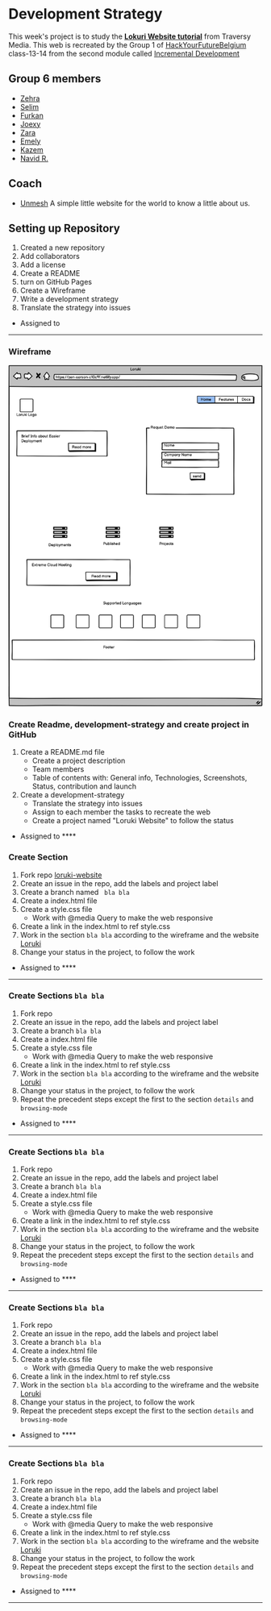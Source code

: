 # Development Strategy

This week's project is to study the **[Lokuri Website tutorial](https://zen-carson-c10c9f.netlify.app/)** from Traversy Media.
This web is recreated by the Group 1 of [HackYourFutureBelgium](https://hackyourfuture.be/) class-13-14 from the second module called [Incremental Development](https://github.com/HackYourFutureBelgium/incremental-development)

## Group 6 members

- [Zehra ](https://github.com/zehrayelkenci)
- [Selim ](https://github.com/selimensar)
- [Furkan](https://github.com/emelysalmeron)
- [Joexy](https://github.com/Joexy1990)
- [Zara](https://github.com/zaraana)
- [Emely](https://github.com/emelysalmeron)
- [Kazem](#)
- [Navid R.](#)

## Coach

- [Unmesh](https://github.com/unmeshvrije)
  A simple little website for the world to know a little about us.

## Setting up Repository

1. Created a new repository
1. Add collaborators
1. Add a license
1. Create a README
1. turn on GitHub Pages
1. Create a Wireframe
1. Write a development strategy
1. Translate the strategy into issues

- Assigned to

---

### Wireframe

![wireframe](imeges/New%20Wireframe%201.png)

### Create Readme, development-strategy and create project in GitHub

1. Create a README.md file
   - Create a project description
   - Team members
   - Table of contents with: General info, Technologies, Screenshots, Status, contribution and launch
2. Create a development-strategy
   - Translate the strategy into issues
   - Assign to each member the tasks to recreate the web
   - Create a project named "Loruki Website" to follow the status

- Assigned to \*\*\*\*

### Create Section

1. Fork repo [loruki-website](https://github.com/kilicf/loruki-website)
1. Create an issue in the repo, add the labels and project label
1. Create a branch named ` bla bla`
1. Create a index.html file
1. Create a style.css file
   - Work with @media Query to make the web responsive
1. Create a link in the index.html to ref style.css
1. Work in the section `bla bla` according to the wireframe and the website [Loruki](https://zen-carson-c10c9f.netlify.app/)
1. Change your status in the project, to follow the work

- Assigned to \*\*\*\*

---

### Create Sections `bla bla`

1. Fork repo
1. Create an issue in the repo, add the labels and project label
1. Create a branch `bla bla`
1. Create a index.html file
1. Create a style.css file
   - Work with @media Query to make the web responsive
1. Create a link in the index.html to ref style.css
1. Work in the section `bla bla` according to the wireframe and the website [Loruki](https://zen-carson-c10c9f.netlify.app/)
1. Change your status in the project, to follow the work
1. Repeat the precedent steps except the first to the section `details` and `browsing-mode`

- Assigned to \*\*\*\*

---

### Create Sections `bla bla`

1. Fork repo
1. Create an issue in the repo, add the labels and project label
1. Create a branch `bla bla`
1. Create a index.html file
1. Create a style.css file
   - Work with @media Query to make the web responsive
1. Create a link in the index.html to ref style.css
1. Work in the section `bla bla` according to the wireframe and the website [Loruki](https://zen-carson-c10c9f.netlify.app/)
1. Change your status in the project, to follow the work
1. Repeat the precedent steps except the first to the section `details` and `browsing-mode`

- Assigned to \*\*\*\*

---

### Create Sections `bla bla`

1. Fork repo
1. Create an issue in the repo, add the labels and project label
1. Create a branch `bla bla`
1. Create a index.html file
1. Create a style.css file
   - Work with @media Query to make the web responsive
1. Create a link in the index.html to ref style.css
1. Work in the section `bla bla` according to the wireframe and the website [Loruki](https://zen-carson-c10c9f.netlify.app/)
1. Change your status in the project, to follow the work
1. Repeat the precedent steps except the first to the section `details` and `browsing-mode`

- Assigned to \*\*\*\*

---

### Create Sections `bla bla`

1. Fork repo
1. Create an issue in the repo, add the labels and project label
1. Create a branch `bla bla`
1. Create a index.html file
1. Create a style.css file
   - Work with @media Query to make the web responsive
1. Create a link in the index.html to ref style.css
1. Work in the section `bla bla` according to the wireframe and the website [Loruki](https://zen-carson-c10c9f.netlify.app/)
1. Change your status in the project, to follow the work
1. Repeat the precedent steps except the first to the section `details` and `browsing-mode`

- Assigned to \*\*\*\*

---
